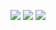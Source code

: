 <img src="https://raw.githubusercontent.com/diegomarcillop/cats-app-reactjs/master/public/img/view.png"></img> 
<img src="https://raw.githubusercontent.com/diegomarcillop/cats-app-reactjs/master/public/img/View3.png"></img> 
<img src="https://raw.githubusercontent.com/diegomarcillop/cats-app-reactjs/master/public/img/View2.png"></img> 
